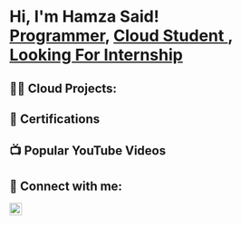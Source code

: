 <h1>Hi, I'm Hamza Said! <br/><a href="https://github.com/joshmadakor1">Programmer</a>, <a href="https://www.linkedin.com/in/joshmadakor/">Cloud Student </a>, <a href="https://www.youtube.com/c/joshmadakor">Looking For Internship</a></h1>

<h2>👨‍💻 Cloud Projects:</h2>

<h2>📝 Certifications </h2>

<h2>📺 Popular YouTube Videos</h2>


<h2> 🤳 Connect with me:</h2>
<img align="left" alt="JoshMadakor | LinkedIn" width="22px" src="https://cdn.jsdelivr.net/npm/simple-icons@v3/icons/linkedin.svg" />

[linkedin]: (https://www.linkedin.com/in/hamza-said-mohamed-b2101524b/)


